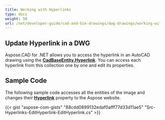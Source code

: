 ```yaml
---
title: Working with Hyperlinks
type: docs
weight: 50
url: /net/developer-guide/cad-and-bim-drawings/dwg-drawings/working-with-hyperlinks/
---
```


## **Update Hyperlink in a DWG**

Aspose.CAD for .NET allows you to access the hyperlink in an AutoCAD drawing using the [**CadBaseEntity.Hyperlink**](https://reference.aspose.com/cad/net/aspose.cad.fileformats.cad.cadobjects/cadbaseentity/properties/hyperlink). You can access each hyperlink from this collection one by one and edit its properties.

## Sample Code

The following sample code accesses all the entities of the image and changes their [**Hyperlink**](https://reference.aspose.com/cad/net/aspose.cad.fileformats.cad.cadobjects/cadbaseentity/properties/hyperlink) property to the Aspose website.

{{< gist "aspose-com-gists" "88cdd0899132edaf0afff77d33d11ae5" "Src-Hyperlinks-EditHyperlink-EditHyperlink.cs" >}}
